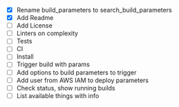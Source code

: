 - [x] Rename build_parameters to search_build_parameters
- [x] Add Readme
- [ ] Add License
- [ ] Linters on complexity
- [ ] Tests
- [ ] CI
- [ ] Install
- [ ] Trigger build with params
- [ ] Add options to build parameters to trigger
- [ ] Add user from AWS IAM to deploy parameters
- [ ] Check status, show running builds
- [ ] List available things with info
